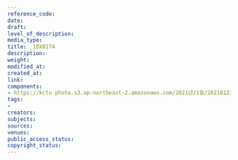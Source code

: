 ```yaml
---
reference_code: 
date: 
draft: 
level_of_description: 
media_type: 
title: _1DX8174
description: 
weight: 
modified_at: 
created_at: 
link: 
components:
- https://kctu-photo.s3.ap-northeast-2.amazonaws.com/2021년/1월/20210122_김진숙+보도행진+희망뚜벅이+20일차/_1DX8174.jpg
tags:
- 
creators: 
subjects: 
sources: 
venues: 
public_access_status: 
copyright_status: 
---
```

